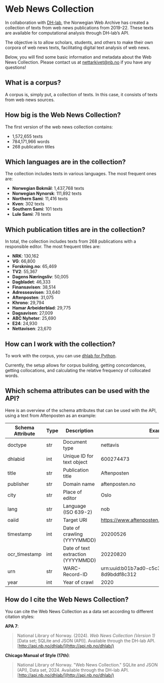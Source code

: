 # Web News Collection

In collaboration with [DH-lab](https://www.nb.no/en/collection/web-archive/research/web-news-corpus/), the Norwegian Web Archive has created a collection of texts from web news publications from 2019-22. These texts are available for computational analysis through DH-lab’s API.

The objective is to allow scholars, students, and others to make their own corpora of web news texts, facilitating digital text analysis of web news.

Below, you will find some basic information and metadata about the Web News Collection. Please contact us at [nettarkivet@nb.no](mailto:nettarkivet@nb.no) if you have any questions!

## What is a corpus?

A corpus is, simply put, a collection of texts. In this case, it consists of texts from web news sources.

## How big is the Web News Collection?

The first version of the web news collection contains:

- 1,572,655 texts
- 784,171,966 words
- 268 publication titles

## Which languages are in the collection?

The collection includes texts in various languages. The most frequent ones are:

- **Norwegian Bokmål**: 1,437,768 texts
- **Norwegian Nynorsk**: 111,892 texts
- **Northern Sami**: 11,416 texts
- **Kven**: 302 texts
- **Southern Sami**: 101 texts
- **Lule Sami**: 78 texts

## Which publication titles are in the collection?

In total, the collection includes texts from 268 publications with a responsible editor. The most frequent titles are:

- **NRK**: 130,162
- **VG**: 66,800
- **Forskning.no**: 65,469
- **TV2**: 55,367
- **Dagens Næringsliv**: 50,005
- **Dagbladet**: 46,333
- **Finansavisen**: 38,514
- **Adresseavisen**: 33,640
- **Aftenposten**: 31,075
- **Khrono**: 29,794
- **Hamar Arbeiderblad**: 29,775
- **Dagsavisen**: 27,009
- **ABC Nyheter**: 25,690
- **E24**: 24,930
- **Nettavisen**: 23,670

## How can I work with the collection?

To work with the corpus, you can use [dhlab for Python](https://nationallibraryofnorway.github.io).

Currently, the setup allows for corpus building, getting concordances, getting collocations, and calculating the relative frequency of collocated words.

## Which schema attributes can be used with the API?

Here is an overview of the schema attributes that can be used with the API, using a text from Aftenposten as an example:

| Schema Attribute | Type | Description                       | Example                                          |
|------------------|------|-----------------------------------|--------------------------------------------------|
| doctype          | str  | Document type                     | nettavis                                         |
| dhlabid          | int  | Unique ID for text object         | 600274473                                        |
| title            | str  | Publication title                 | Aftenposten                                      |
| publisher        | str  | Domain name                       | aftenposten.no                                   |
| city             | str  | Place of editor                   | Oslo                                             |
| lang             | str  | Language (ISO 639-2)              | nob                                              |
| oaiid            | str  | Target URI                        | https://www.aftenposten.no:443/norge/politikk/i/…|
| timestamp        | int  | Date of crawling (YYYYMMDD)       | 20200526                                         |
| ocr_timestamp    | int  | Date of text extraction (YYYYMMDD)| 20220820                                         |
| urn              | str  | WARC-Record-ID                    | urn:uuid:b01b7ad0-c5c3-4b2e-ab30-8d9bddf8c312    |
| year             | int  | Year of crawl                     | 2020                                             |

## How do I cite the Web News Collection?

You can cite the Web News Collection as a data set according to different citation styles:

**APA 7**:

> National Library of Norway. (2024). *Web News Collection (Version 1)* [Data set; SQLite and JSON (API)]. Available through the DH-lab API. [http://api.nb.no/dhlab/](http://api.nb.no/dhlab/)

**Chicago Manual of Style (17th)**:

> National Library of Norway. "Web News Collection." SQLite and JSON (API), Data set, 2024. Available through the DH-lab API. [http://api.nb.no/dhlab/](http://api.nb.no/dhlab/)
